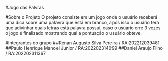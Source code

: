 #Jogo das Palvras

#Sobre o Projeto
O projeto consiste em um jogo onde o usuário receberá uma dica sobre uma palavra que está em branco,
após isso o usuário terá que adivinhar quais letras está palavra possui, caso o usuário erre 3 vezes
o jogo é finalizado mostrando qual a pontuação o usuário obteve.



#Integrantes do grupo
##Renan Augusto Silva Pereira / RA:202212039481
##Paulo Henrique Manoel Junior / RA:202202314099
##Daniel Araujo Filho / RA:202202311367
